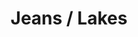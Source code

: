 ---
ee_id: '4338'
site: '1'
type: '2'
url: 2015-061-jeans-lakes
title: Jeans / Lakes
year: '2016'
display_year: '2016'
medium: 1920x1080 H.264/MPEG-4 Part 10 looped digital file (from 11 lossless TIFS),
  media player, 65–75” flatscreen, armature, various cables
dims: Dimensions variable
pitch: ''
ps: ''
live_url: ''
related: ''
youtube: ''
related_code: ''
imgs: jeans-lakes-2015-061-full-database-ih.jpg
subheading: ''
download: ''
add_credit: ''
commission: ''
layout: things-i-made
---